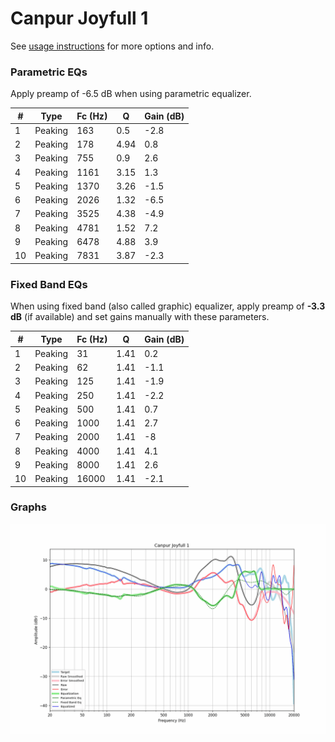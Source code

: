 # Canpur Joyfull 1
See [usage instructions](https://github.com/jaakkopasanen/AutoEq#usage) for more options and info.

### Parametric EQs
Apply preamp of -6.5 dB when using parametric equalizer.

|   # | Type    |   Fc (Hz) |    Q |   Gain (dB) |
|-----|---------|-----------|------|-------------|
|   1 | Peaking |       163 | 0.5  |        -2.8 |
|   2 | Peaking |       178 | 4.94 |         0.8 |
|   3 | Peaking |       755 | 0.9  |         2.6 |
|   4 | Peaking |      1161 | 3.15 |         1.3 |
|   5 | Peaking |      1370 | 3.26 |        -1.5 |
|   6 | Peaking |      2026 | 1.32 |        -6.5 |
|   7 | Peaking |      3525 | 4.38 |        -4.9 |
|   8 | Peaking |      4781 | 1.52 |         7.2 |
|   9 | Peaking |      6478 | 4.88 |         3.9 |
|  10 | Peaking |      7831 | 3.87 |        -2.3 |

### Fixed Band EQs
When using fixed band (also called graphic) equalizer, apply preamp of **-3.3 dB** (if available) and set gains manually with these parameters.

|   # | Type    |   Fc (Hz) |    Q |   Gain (dB) |
|-----|---------|-----------|------|-------------|
|   1 | Peaking |        31 | 1.41 |         0.2 |
|   2 | Peaking |        62 | 1.41 |        -1.1 |
|   3 | Peaking |       125 | 1.41 |        -1.9 |
|   4 | Peaking |       250 | 1.41 |        -2.2 |
|   5 | Peaking |       500 | 1.41 |         0.7 |
|   6 | Peaking |      1000 | 1.41 |         2.7 |
|   7 | Peaking |      2000 | 1.41 |        -8   |
|   8 | Peaking |      4000 | 1.41 |         4.1 |
|   9 | Peaking |      8000 | 1.41 |         2.6 |
|  10 | Peaking |     16000 | 1.41 |        -2.1 |

### Graphs
![](./Canpur%20Joyfull%201.png)
